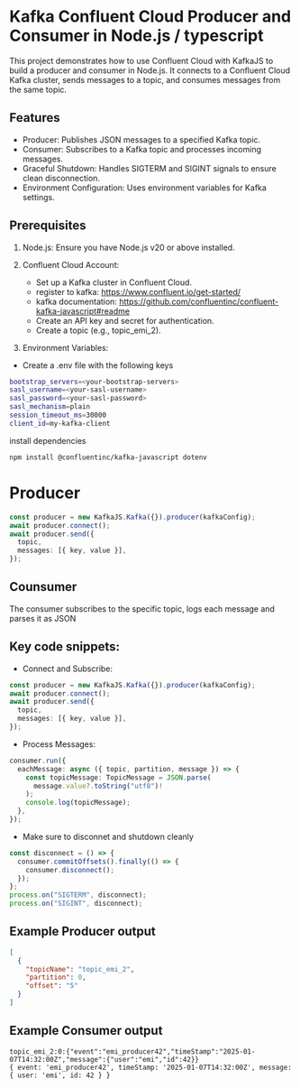 # Kafka Confluent Cloud Producer and Consumer in Node.js / typescript

This project demonstrates how to use Confluent Cloud with KafkaJS to build a producer and consumer in Node.js. It connects to a Confluent Cloud Kafka cluster, sends messages to a topic, and consumes messages from the same topic.

## Features

- Producer: Publishes JSON messages to a specified Kafka topic.
- Consumer: Subscribes to a Kafka topic and processes incoming messages.
- Graceful Shutdown: Handles SIGTERM and SIGINT signals to ensure clean disconnection.
- Environment Configuration: Uses environment variables for Kafka settings.

## Prerequisites

1. Node.js: Ensure you have Node.js v20 or above installed.
2. Confluent Cloud Account:

   - Set up a Kafka cluster in Confluent Cloud.
   - register to kafka: https://www.confluent.io/get-started/
   - kafka documentation: https://github.com/confluentinc/confluent-kafka-javascript#readme
   - Create an API key and secret for authentication.
   - Create a topic (e.g., topic_emi_2).

3. Environment Variables:

- Create a .env file with the following keys

```bash
bootstrap_servers=<your-bootstrap-servers>
sasl_username=<your-sasl-username>
sasl_password=<your-sasl-password>
sasl_mechanism=plain
session_timeout_ms=30000
client_id=my-kafka-client
```

install dependencies

```
npm install @confluentinc/kafka-javascript dotenv
```

# Producer

```typescript
const producer = new KafkaJS.Kafka({}).producer(kafkaConfig);
await producer.connect();
await producer.send({
  topic,
  messages: [{ key, value }],
});
```

## Counsumer

The consumer subscribes to the specific topic, logs each message and parses it as JSON

## Key code snippets:

- Connect and Subscribe:

```typescript
const producer = new KafkaJS.Kafka({}).producer(kafkaConfig);
await producer.connect();
await producer.send({
  topic,
  messages: [{ key, value }],
});
```

- Process Messages:

```typescript
consumer.run({
  eachMessage: async ({ topic, partition, message }) => {
    const topicMessage: TopicMessage = JSON.parse(
      message.value?.toString("utf8")!
    );
    console.log(topicMessage);
  },
});
```

- Make sure to disconnet and shutdown cleanly

```typescript
const disconnect = () => {
  consumer.commitOffsets().finally(() => {
    consumer.disconnect();
  });
};
process.on("SIGTERM", disconnect);
process.on("SIGINT", disconnect);
```

## Example Producer output

```json
[
  {
    "topicName": "topic_emi_2",
    "partition": 0,
    "offset": "5"
  }
]
```

## Example Consumer output

```plaintext
topic_emi_2:0:{"event":"emi_producer42","timeStamp":"2025-01-07T14:32:00Z","message":{"user":"emi","id":42}}
{ event: 'emi_producer42', timeStamp: '2025-01-07T14:32:00Z', message: { user: 'emi', id: 42 } }
```

